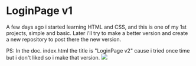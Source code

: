 # LoginPage v1
A few days ago i started learning HTML and CSS, and this is one of my 1st projects, simple and basic.
Later i'll try to make a better version and create a new repository to post there the new version.

PS: In the doc. index.html the title is "LoginPage v2" cause i tried once time but i don't liked so i make that version.
<img src="https://cdn.discordapp.com/attachments/852859780326621256/1036264268221386782/unknown.png">
